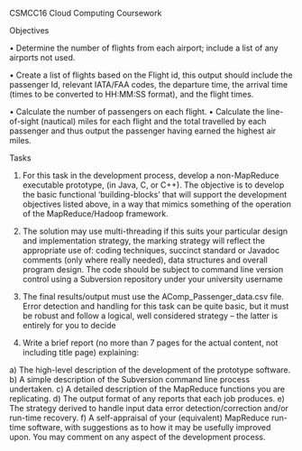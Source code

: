 CSMCC16 Cloud Computing Coursework

Objectives

•	Determine the number of flights from each airport; include a list of any airports not used.

•	Create a list of flights based on the Flight id, this output should include the passenger Id, relevant IATA/FAA codes, the departure time, the arrival time (times to be converted to HH:MM:SS format), and the flight times.

•	Calculate the number of passengers on each flight.
•	Calculate the line-of-sight (nautical) miles for each flight and the total travelled by each passenger and thus output the passenger having earned the highest air miles.



Tasks

1.	For this task in the development process, develop a non-MapReduce executable prototype, (in Java, C, or C++). The objective is to develop the basic functional ‘building-blocks’ that will support the development objectives listed above, in a way that mimics something of the operation of the MapReduce/Hadoop framework. 

2.	The solution may use multi-threading if this suits your particular design and implementation strategy, the marking strategy will reflect the appropriate use of: coding techniques, succinct standard or Javadoc comments (only where really needed), data structures and overall program design. The code should be subject to command line version control using a Subversion repository under your university username

3.	The final results/output must use the AComp_Passenger_data.csv file. Error detection and handling for this task can be quite basic, but it must be robust and follow a logical, well considered strategy – the latter is entirely for you to decide

4.	Write a brief report (no more than 7 pages for the actual content, not including title page) explaining:

a)	The high-level description of the development of the prototype software.
b)	A simple description of the Subversion command line process undertaken.
c)	A detailed description of the MapReduce functions you are replicating.
d)	The output format of any reports that each job produces.
e)	The strategy derived to handle input data error detection/correction and/or run-time recovery.
f)	A self-appraisal of your (equivalent) MapReduce run-time software, with suggestions as to how it may be usefully improved upon. You may comment on any aspect of the development process.

